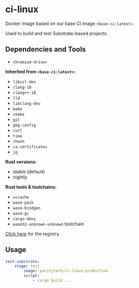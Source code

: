 # ci-linux

Docker image based on our base CI image `<base-ci:latest>`.

Used to build and test Substrate-based projects.

## Dependencies and Tools

- `chromium-driver`

**Inherited from `<base-ci:latest>`:**

- `libssl-dev`
- `clang-10`
- `clang++-10`
- `lld`
- `libclang-dev`
- `make`
- `cmake`
- `git`
- `pkg-config`
- `curl`
- `time`
- `rhash`
- `ca-certificates`
- `jq`

**Rust versions:**

- stable (default)
- nightly

**Rust tools & toolchains:**

- `sccache`
- `wasm-pack`
- `wasm-bindgen`
- `wasm-gc`
- `cargo-deny`
- `wasm32-unknown-unknown` toolchain

[Click here](https://hub.docker.com/repository/docker/paritytech/ci-linux) for the registry.

## Usage

```yaml
test-substrate:
    stage: test
        image: paritytech/ci-linux:production
        script:
            - cargo build ...
```
